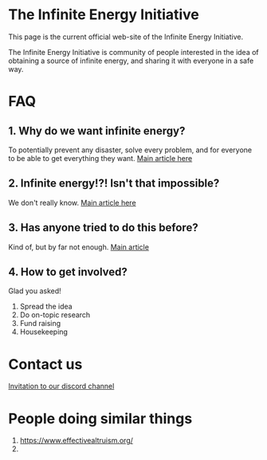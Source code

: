 # The Infinite Energy Initiative

This page is the current official web-site of the Infinite Energy Initiative.

The Infinite Energy Initiative is community of people interested in the idea of obtaining a source of infinite energy, and sharing it with everyone in a safe way.

# FAQ
## 1. Why do we want infinite energy? 
To potentially prevent any disaster, solve every problem, and for everyone to be able to get everything they want.
[Main article here](https://github.com/vladiibine/infinite-energy/blob/main/1_why_do_we_want_infinite_energy.md)

## 2. Infinite energy!?! Isn't that impossible?
We don't really know. [Main article here](https://github.com/vladiibine/infinite-energy/blob/main/2_infinite_energy_isnt_that_impossible.md)

## 3. Has anyone tried to do this before?
Kind of, but by far not enough. [Main article](https://github.com/vladiibine/infinite-energy/blob/main/3_has_anyone_tried_this_before.md)

## 4. How to get involved?
Glad you asked!
1. Spread the idea
2. Do on-topic research
3. Fund raising
4. Housekeeping

# Contact us
[Invitation to our discord channel](https://discord.gg/Aq8bpTgHX4)


# People doing similar things
1. https://www.effectivealtruism.org/
2. 
